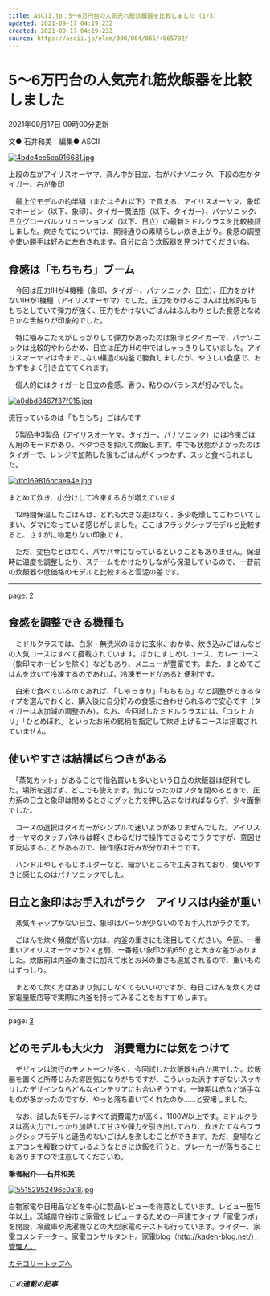 ```yaml
---
title: ASCII.jp：5〜6万円台の人気売れ筋炊飯器を比較しました (1/3)
updated: 2021-09-17 04:19:23Z
created: 2021-09-17 04:19:23Z
source: https://ascii.jp/elem/000/004/065/4065792/
---
```


# 5〜6万円台の人気売れ筋炊飯器を比較しました

2021年09月17日 09時00分更新

文● 石井和美　編集● ASCII

[![4bde4ee5ea916681.jpg](../_resources/4bde4ee5ea916681.jpg)](https://ascii.jp/elem/000/003/241/3241759/img.html)

上段の左がアイリスオーヤマ、真ん中が日立、右がパナソニック、下段の左がタイガー、右が象印

　最上位モデルの約半額（またはそれ以下）で買える、アイリスオーヤマ、象印マホービン（以下、象印）、タイガー魔法瓶（以下、タイガー）、パナソニック、日立グローバルソリューションズ（以下、日立）の最新ミドルクラスを比較検証しました。炊きたてについては、期待通りの素晴らしい炊き上がり。食感の調整や使い勝手は好みに左右されます。自分に合う炊飯器を見つけてくださいね。

## 食感は「もちもち」ブーム

　今回は圧力IHが4機種（象印、タイガー、パナソニック、日立）、圧力をかけないIHが1機種（アイリスオーヤマ）でした。圧力をかけるごはんは比較的もちもちとしていて弾力が強く、圧力をかけないごはんはふんわりとした食感となめらかな舌触りが印象的でした。

　特に噛みごたえがしっかりして弾力があったのは象印とタイガーで、パナソニックは比較的やわらかめ、日立は圧力IHの中ではしゃっきりしていました。アイリスオーヤマは今までにない構造の内釜で勝負しましたが、やさしい食感で、おかずをよく引き立ててくれます。

　個人的にはタイガーと日立の食感、香り、粘りのバランスが好みでした。

[![a0dbd8467f37f915.jpg](../_resources/a0dbd8467f37f915.jpg)](https://ascii.jp/elem/000/003/241/3241760/img.html)

流行っているのは「もちもち」ごはんです

　5製品中3製品（アイリスオーヤマ、タイガー、パナソニック）には冷凍ごはん用のモードがあり、ベタつきを抑えて炊飯します。中でも状態がよかったのはタイガーで、レンジで加熱した後もごはんがくっつかず、スッと食べられました。

[![dfc169816bcaea4e.jpg](../_resources/dfc169816bcaea4e.jpg)](https://ascii.jp/elem/000/003/241/3241761/img.html)

まとめて炊き、小分けして冷凍する方が増えています

　12時間保温したごはんは、どれも大きな差はなく、多少乾燥してごわついてしまい、ダマになっている感じがしました。ここはフラッグシップモデルと比較すると、さすがに物足りない印象です。

　ただ、変色などはなく、パサパサになっているということもありません。保温時に温度を調整したり、スチームをかけたりしながら保温しているので、一昔前の炊飯器や低価格のモデルと比較すると雲泥の差です。

* * *

page: [2](https://ascii.jp/elem/000/004/065/4065792/2/)

## 食感を調整できる機種も

　ミドルクラスでは、白米・無洗米のほかに玄米、おかゆ、炊き込みごはんなどの人気コースはすべて搭載されています。ほかにすしめしコース、カレーコース（象印マホービンを除く）などもあり、メニューが豊富です。また、まとめてごはんを炊いて冷凍するのであれば、冷凍モードがあると便利です。

　白米で食べているのであれば、「しゃっきり」「もちもち」など調整ができるタイプを選んでおくと、購入後に自分好みの食感に合わせられるので安心です（タイガーは水加減の調整のみ）。なお、今回試したミドルクラスには、「コシヒカリ」「ひとめぼれ」といったお米の銘柄を指定して炊き上げるコースは搭載されていません。

## 使いやすさは結構ばらつきがある

　「蒸気カット」があることで指名買いも多いという日立の炊飯器は便利でした。場所を選ばず、どこでも使えます。気になったのはフタを閉めるときで、圧力系の日立と象印は閉めるときにグッと力を押し込まなければならず、少々面倒でした。

　コースの選択はタイガーがシンプルで迷いようがありませんでした。アイリスオーヤマのタッチパネルは軽くさわるだけで操作できるのでラクですが、意図せず反応することがあるので、操作感は好みが分かれそうです。

　ハンドルやしゃもじホルダーなど、細かいところで工夫されており、使いやすさと感じたのはパナソニックでした。

## 日立と象印はお手入れがラク　アイリスは内釜が重い

　蒸気キャップがない日立、象印はパーツが少ないのでお手入れがラクです。

　ごはんを炊く頻度が高い方は、内釜の重さにも注目してください。今回、一番重いアイリスオーヤマが2ｋｇ弱、一番軽い象印が約650ｇと大きな差がありました。炊飯前は内釜の重さに加えて水とお米の重さも追加されるので、重いものはずっしり。

　まとめて炊く方はあまり気にしなくてもいいのですが、毎日ごはんを炊く方は家電量販店等で実際に内釜を持ってみることをおすすめします。

* * *

page: [3](https://ascii.jp/elem/000/004/065/4065792/3/)

## どのモデルも大火力　消費電力には気をつけて

　デザインは流行のモノトーンが多く、今回試した炊飯器も白か黒でした。炊飯器を置くと所帯じみた雰囲気になりがちですが、こういった派手すぎないスッキリしたデザインならどんなインテリアにも合いそうです。一時期は赤など派手なものが多かったのですが、やっと落ち着いてくれたのか……と安堵しました。

　なお、試した5モデルはすべて消費電力が高く、1100Ｗ以上です。ミドルクラスは高火力でしっかり加熱して甘さや弾力を引き出しており、炊きたてならフラッグシップモデルと遜色のないごはんを楽しむことができます。ただ、夏場などエアコンを複数つけているようなときに炊飯を行うと、ブレーカーが落ちることもありますので注意してくださいね。

**筆者紹介──石井和美**

[![55152952496c0a18.jpg](../_resources/55152952496c0a18.jpg)](https://ascii.jp/elem/000/003/241/3241493/img.html)

白物家電や日用品などを中心に製品レビューを得意としています。レビュー歴15年以上。茨城県守谷市に家電をレビューするための一戸建てタイプ「家電ラボ」を開設、冷蔵庫や洗濯機などの大型家電のテストも行っています。ライター、家電コメンテーター、家電コンサルタント。家電blog（http://kaden-blog.net/）管理人。

[カテゴリートップへ](https://ascii.jp/kaden/)

##### この連載の記事